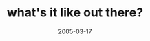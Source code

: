 ---
layout: base.njk
title : 'what&#39;s it like out there?' 
view_title : 'what&#39;s it like out there?' 
year : '2005' 
date : '2005-03-17' 
img_file : '/drawing/whatsitlikeoutthere.png' 
html_file : 'whatisitlikeoutthere' 
next_html : 'seeitdoesnthurtsobad2.html' 
year_order : '44' 
permalink : "title/{{html_file}}.html"
---